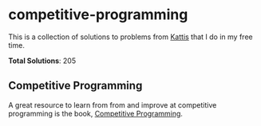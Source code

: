 # competitive-programming

This is a collection of solutions to problems from [Kattis](https://open.kattis.com) that I do in my free time.

**Total Solutions**: 205

## Competitive Programming

A great resource to learn from from and improve at competitive programming is the book, [Competitive Programming](https://cpbook.net/).
